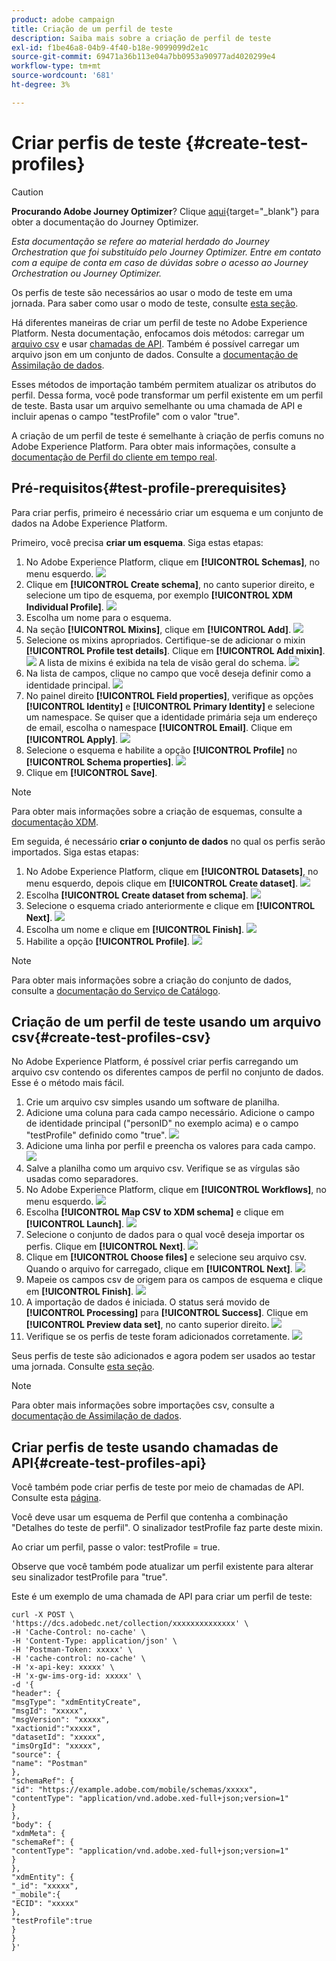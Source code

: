 ```yaml
---
product: adobe campaign
title: Criação de um perfil de teste
description: Saiba mais sobre a criação de perfil de teste
exl-id: f1be46a8-04b9-4f40-b18e-9099099d2e1c
source-git-commit: 69471a36b113e04a7bb0953a90977ad4020299e4
workflow-type: tm+mt
source-wordcount: '681'
ht-degree: 3%

---
```


# Criar perfis de teste {#create-test-profiles}


>[!CAUTION]
>
>**Procurando Adobe Journey Optimizer**? Clique [aqui](https://experienceleague.adobe.com/pt-br/docs/journey-optimizer/using/ajo-home){target="_blank"} para obter a documentação do Journey Optimizer.
>
>
>_Esta documentação se refere ao material herdado do Journey Orchestration que foi substituído pelo Journey Optimizer. Entre em contato com a equipe de conta em caso de dúvidas sobre o acesso ao Journey Orchestration ou Journey Optimizer._


Os perfis de teste são necessários ao usar o modo de teste em uma jornada. Para saber como usar o modo de teste, consulte [esta seção](../building-journeys/testing-the-journey.md).

Há diferentes maneiras de criar um perfil de teste no Adobe Experience Platform. Nesta documentação, enfocamos dois métodos: carregar um [arquivo csv](../building-journeys/creating-test-profiles.md#create-test-profiles-csv) e usar [chamadas de API](../building-journeys/creating-test-profiles.md#create-test-profiles-api). Também é possível carregar um arquivo json em um conjunto de dados. Consulte a [documentação de Assimilação de dados](https://experienceleague.adobe.com/docs/experience-platform/ingestion/tutorials/ingest-batch-data.html?lang=pt-BR#add-data-to-dataset).

Esses métodos de importação também permitem atualizar os atributos do perfil. Dessa forma, você pode transformar um perfil existente em um perfil de teste. Basta usar um arquivo semelhante ou uma chamada de API e incluir apenas o campo &quot;testProfile&quot; com o valor &quot;true&quot;.

A criação de um perfil de teste é semelhante à criação de perfis comuns no Adobe Experience Platform. Para obter mais informações, consulte a [documentação de Perfil do cliente em tempo real](https://experienceleague.adobe.com/docs/experience-platform/profile/home.html?lang=pt-BR).

## Pré-requisitos{#test-profile-prerequisites}

Para criar perfis, primeiro é necessário criar um esquema e um conjunto de dados na Adobe Experience Platform.

Primeiro, você precisa **criar um esquema**. Siga estas etapas:

1. No Adobe Experience Platform, clique em **[!UICONTROL Schemas]**, no menu esquerdo.
   ![](../assets/test-profiles-0.png)
1. Clique em **[!UICONTROL Create schema]**, no canto superior direito, e selecione um tipo de esquema, por exemplo **[!UICONTROL XDM Individual Profile]**.
   ![](../assets/test-profiles-1.png)
1. Escolha um nome para o esquema.
1. Na seção **[!UICONTROL Mixins]**, clique em **[!UICONTROL Add]**.
   ![](../assets/test-profiles-1-bis.png)
1. Selecione os mixins apropriados. Certifique-se de adicionar o mixin **[!UICONTROL Profile test details]**. Clique em **[!UICONTROL Add mixin]**.
   ![](../assets/test-profiles-1-ter.png)
A lista de mixins é exibida na tela de visão geral do schema.
   ![](../assets/test-profiles-2.png)
1. Na lista de campos, clique no campo que você deseja definir como a identidade principal.
   ![](../assets/test-profiles-3.png)
1. No painel direito **[!UICONTROL Field properties]**, verifique as opções **[!UICONTROL Identity]** e **[!UICONTROL Primary Identity]** e selecione um namespace. Se quiser que a identidade primária seja um endereço de email, escolha o namespace **[!UICONTROL Email]**. Clique em **[!UICONTROL Apply]**.
   ![](../assets/test-profiles-4.png)
1. Selecione o esquema e habilite a opção **[!UICONTROL Profile]** no **[!UICONTROL Schema properties]**.
   ![](../assets/test-profiles-5.png)
1. Clique em **[!UICONTROL Save]**.

>[!NOTE]
>
>Para obter mais informações sobre a criação de esquemas, consulte a [documentação XDM](https://experienceleague.adobe.com/docs/experience-platform/xdm/ui/resources/schemas.html?lang=pt-BR#prerequisites).

Em seguida, é necessário **criar o conjunto de dados** no qual os perfis serão importados. Siga estas etapas:

1. No Adobe Experience Platform, clique em **[!UICONTROL Datasets]**, no menu esquerdo, depois clique em **[!UICONTROL Create dataset]**.
   ![](../assets/test-profiles-6.png)
1. Escolha **[!UICONTROL Create dataset from schema]**.
   ![](../assets/test-profiles-7.png)
1. Selecione o esquema criado anteriormente e clique em **[!UICONTROL Next]**.
   ![](../assets/test-profiles-8.png)
1. Escolha um nome e clique em **[!UICONTROL Finish]**.
   ![](../assets/test-profiles-9.png)
1. Habilite a opção **[!UICONTROL Profile]**.
   ![](../assets/test-profiles-10.png)

>[!NOTE]
>
> Para obter mais informações sobre a criação do conjunto de dados, consulte a [documentação do Serviço de Catálogo](https://experienceleague.adobe.com/docs/experience-platform/catalog/datasets/user-guide.html?lang=pt-BR#getting-started).

## Criação de um perfil de teste usando um arquivo csv{#create-test-profiles-csv}

No Adobe Experience Platform, é possível criar perfis carregando um arquivo csv contendo os diferentes campos de perfil no conjunto de dados. Esse é o método mais fácil.

1. Crie um arquivo csv simples usando um software de planilha.
1. Adicione uma coluna para cada campo necessário. Adicione o campo de identidade principal (&quot;personID&quot; no exemplo acima) e o campo &quot;testProfile&quot; definido como &quot;true&quot;.
   ![](../assets/test-profiles-11.png)
1. Adicione uma linha por perfil e preencha os valores para cada campo.
   ![](../assets/test-profiles-12.png)
1. Salve a planilha como um arquivo csv. Verifique se as vírgulas são usadas como separadores.
1. No Adobe Experience Platform, clique em **[!UICONTROL Workflows]**, no menu esquerdo.
   ![](../assets/test-profiles-14.png)
1. Escolha **[!UICONTROL Map CSV to XDM schema]** e clique em **[!UICONTROL Launch]**.
   ![](../assets/test-profiles-16.png)
1. Selecione o conjunto de dados para o qual você deseja importar os perfis. Clique em **[!UICONTROL Next]**.
   ![](../assets/test-profiles-17.png)
1. Clique em **[!UICONTROL Choose files]** e selecione seu arquivo csv. Quando o arquivo for carregado, clique em **[!UICONTROL Next]**.
   ![](../assets/test-profiles-18.png)
1. Mapeie os campos csv de origem para os campos de esquema e clique em **[!UICONTROL Finish]**.
   ![](../assets/test-profiles-19.png)
1. A importação de dados é iniciada. O status será movido de **[!UICONTROL Processing]** para **[!UICONTROL Success]**. Clique em **[!UICONTROL Preview data set]**, no canto superior direito.
   ![](../assets/test-profiles-20.png)
1. Verifique se os perfis de teste foram adicionados corretamente.
   ![](../assets/test-profiles-21.png)

Seus perfis de teste são adicionados e agora podem ser usados ao testar uma jornada. Consulte [esta seção](../building-journeys/testing-the-journey.md).
>[!NOTE]
>
> Para obter mais informações sobre importações csv, consulte a [documentação de Assimilação de dados](https://experienceleague.adobe.com/docs/experience-platform/ingestion/tutorials/map-a-csv-file.html?lang=pt-BR#tutorials).

## Criar perfis de teste usando chamadas de API{#create-test-profiles-api}

Você também pode criar perfis de teste por meio de chamadas de API. Consulte esta [página](https://experienceleague.adobe.com/docs/experience-platform/profile/home.html?lang=pt-BR).

Você deve usar um esquema de Perfil que contenha a combinação &quot;Detalhes do teste de perfil&quot;. O sinalizador testProfile faz parte deste mixin.

Ao criar um perfil, passe o valor: testProfile = true.

Observe que você também pode atualizar um perfil existente para alterar seu sinalizador testProfile para &quot;true&quot;.

Este é um exemplo de uma chamada de API para criar um perfil de teste:

```
curl -X POST \
'https://dcs.adobedc.net/collection/xxxxxxxxxxxxxx' \
-H 'Cache-Control: no-cache' \
-H 'Content-Type: application/json' \
-H 'Postman-Token: xxxxx' \
-H 'cache-control: no-cache' \
-H 'x-api-key: xxxxx' \
-H 'x-gw-ims-org-id: xxxxx' \
-d '{
"header": {
"msgType": "xdmEntityCreate",
"msgId": "xxxxx",
"msgVersion": "xxxxx",
"xactionid":"xxxxx",
"datasetId": "xxxxx",
"imsOrgId": "xxxxx",
"source": {
"name": "Postman"
},
"schemaRef": {
"id": "https://example.adobe.com/mobile/schemas/xxxxx",
"contentType": "application/vnd.adobe.xed-full+json;version=1"
}
},
"body": {
"xdmMeta": {
"schemaRef": {
"contentType": "application/vnd.adobe.xed-full+json;version=1"
}
},
"xdmEntity": {
"_id": "xxxxx",
"_mobile":{
"ECID": "xxxxx"
},
"testProfile":true
}
}
}'
```
